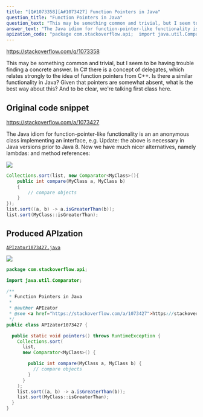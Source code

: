 ```yaml
---
title: "[Q#1073358][A#1073427] Function Pointers in Java"
question_title: "Function Pointers in Java"
question_text: "This may be something common and trivial, but I seem to be having trouble finding a concrete answer. In C# there is a concept of delegates, which relates strongly to the idea of function pointers from C++. Is there a similar functionality in Java? Given that pointers are somewhat absent, what is the best way about this? And to be clear, we're talking first class here."
answer_text: "The Java idiom for function-pointer-like functionality is an an anonymous class implementing an interface, e.g. Update: the above is necessary in Java versions prior to Java 8. Now we have much nicer alternatives, namely lambdas: and method references:"
apization_code: "package com.stackoverflow.api;  import java.util.Comparator;  /**  * Function Pointers in Java  *  * @author APIzator  * @see <a href=\"https://stackoverflow.com/a/1073427\">https://stackoverflow.com/a/1073427</a>  */ public class APIzator1073427 {    public static void pointers() throws RuntimeException {     Collections.sort(       list,       new Comparator<MyClass>() {          public int compare(MyClass a, MyClass b) {           // compare objects         }       }     );     list.sort((a, b) -> a.isGreaterThan(b));     list.sort(MyClass::isGreaterThan);   } }"
---
```


https://stackoverflow.com/q/1073358

This may be something common and trivial, but I seem to be having trouble finding a concrete answer. In C# there is a concept of delegates, which relates strongly to the idea of function pointers from C++. Is there a similar functionality in Java? Given that pointers are somewhat absent, what is the best way about this? And to be clear, we&#x27;re talking first class here.



## Original code snippet

https://stackoverflow.com/a/1073427

The Java idiom for function-pointer-like functionality is an an anonymous class implementing an interface, e.g.
Update: the above is necessary in Java versions prior to Java 8. Now we have much nicer alternatives, namely lambdas:
and method references:

<div class="code-logo"><img src="/stackoverflow.png" /></div>

```java
Collections.sort(list, new Comparator<MyClass>(){
    public int compare(MyClass a, MyClass b)
    {
        // compare objects
    }
});
list.sort((a, b) -> a.isGreaterThan(b));
list.sort(MyClass::isGreaterThan);
```

## Produced APIzation

[`APIzator1073427.java`](https://github.com/pasqualesalza/apization-temp-data/raw/master/search/APIzator1073427.java)

<div class="code-logo"><img src="/apizator.png" /></div>

```java
package com.stackoverflow.api;

import java.util.Comparator;

/**
 * Function Pointers in Java
 *
 * @author APIzator
 * @see <a href="https://stackoverflow.com/a/1073427">https://stackoverflow.com/a/1073427</a>
 */
public class APIzator1073427 {

  public static void pointers() throws RuntimeException {
    Collections.sort(
      list,
      new Comparator<MyClass>() {

        public int compare(MyClass a, MyClass b) {
          // compare objects
        }
      }
    );
    list.sort((a, b) -> a.isGreaterThan(b));
    list.sort(MyClass::isGreaterThan);
  }
}

```